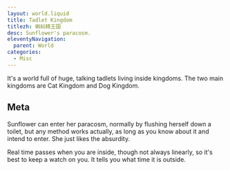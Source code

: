 ```yaml
---
layout: world.liquid
title: Tadlet Kingdom
titlezh: 蝌蚪精王国
desc: Sunflower's paracosm.
eleventyNavigation:
  parent: World
categories:
  - Misc
---
```


It's a world full of huge, talking tadlets living inside kingdoms. The two main kingdoms are Cat Kingdom and Dog Kingdom.

## Meta

Sunflower can enter her paracosm, normally by flushing herself down a toilet, but any method works actually, as long as you know about it and intend to enter. She just likes the absurdity.

Real time passes when you are inside, though not always linearly, so it's best to keep a watch on you. It tells you what time it is outside.
